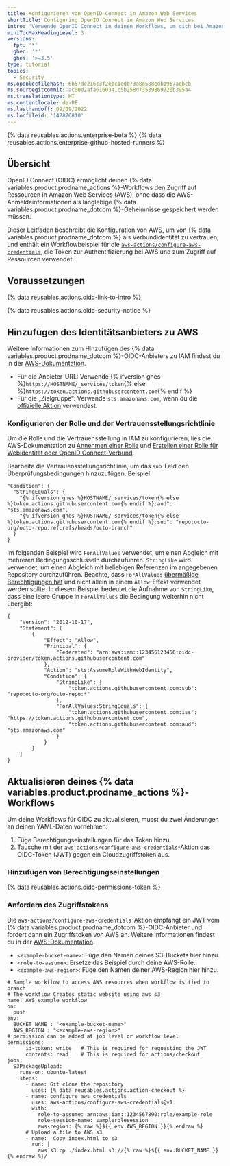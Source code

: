 ```yaml
---
title: Konfigurieren von OpenID Connect in Amazon Web Services
shortTitle: Configuring OpenID Connect in Amazon Web Services
intro: 'Verwende OpenID Connect in deinen Workflows, um dich bei Amazon Web Services zu authentifizieren.'
miniTocMaxHeadingLevel: 3
versions:
  fpt: '*'
  ghec: '*'
  ghes: '>=3.5'
type: tutorial
topics:
  - Security
ms.openlocfilehash: 6b57dc216c3f2ebc1edb73a8d588edb1967aebcb
ms.sourcegitcommit: ac00e2afa6160341c5b258d73539869720b395a4
ms.translationtype: HT
ms.contentlocale: de-DE
ms.lasthandoff: 09/09/2022
ms.locfileid: '147876810'
---
```

{% data reusables.actions.enterprise-beta %} {% data reusables.actions.enterprise-github-hosted-runners %}

## Übersicht

OpenID Connect (OIDC) ermöglicht deinen {% data variables.product.prodname_actions %}-Workflows den Zugriff auf Ressourcen in Amazon Web Services (AWS), ohne dass die AWS-Anmeldeinformationen als langlebige {% data variables.product.prodname_dotcom %}-Geheimnisse gespeichert werden müssen. 

Dieser Leitfaden beschreibt die Konfiguration von AWS, um von {% data variables.product.prodname_dotcom %} als Verbundidentität zu vertrauen, und enthält ein Workflowbeispiel für die [`aws-actions/configure-aws-credentials`](https://github.com/aws-actions/configure-aws-credentials), die Token zur Authentifizierung bei AWS und zum Zugriff auf Ressourcen verwendet.

## Voraussetzungen

{% data reusables.actions.oidc-link-to-intro %}

{% data reusables.actions.oidc-security-notice %}

## Hinzufügen des Identitätsanbieters zu AWS

Weitere Informationen zum Hinzufügen des {% data variables.product.prodname_dotcom %}-OIDC-Anbieters zu IAM findest du in der [AWS-Dokumentation](https://docs.aws.amazon.com/IAM/latest/UserGuide/id_roles_providers_create_oidc.html).

- Für die Anbieter-URL: Verwende {% ifversion ghes %}`https://HOSTNAME/_services/token`{% else %}`https://token.actions.githubusercontent.com`{% endif %}
- Für die „Zielgruppe“: Verwende `sts.amazonaws.com`, wenn du die [offizielle Aktion](https://github.com/aws-actions/configure-aws-credentials) verwendest.

### Konfigurieren der Rolle und der Vertrauensstellungsrichtlinie

Um die Rolle und die Vertrauensstellung in IAM zu konfigurieren, lies die AWS-Dokumentation zu [Annehmen einer Rolle](https://github.com/aws-actions/configure-aws-credentials#assuming-a-role) und [Erstellen einer Rolle für Webidentität oder OpenID Connect-Verbund](https://docs.aws.amazon.com/IAM/latest/UserGuide/id_roles_create_for-idp_oidc.html).

Bearbeite die Vertrauensstellungsrichtlinie, um das `sub`-Feld den Überprüfungsbedingungen hinzuzufügen. Beispiel:

```json{:copy}
"Condition": {
  "StringEquals": {
    "{% ifversion ghes %}HOSTNAME/_services/token{% else %}token.actions.githubusercontent.com{% endif %}:aud": "sts.amazonaws.com",
    "{% ifversion ghes %}HOSTNAME/_services/token{% else %}token.actions.githubusercontent.com{% endif %}:sub": "repo:octo-org/octo-repo:ref:refs/heads/octo-branch"
  }
}
```

Im folgenden Beispiel wird `ForAllValues` verwendet, um einen Abgleich mit mehreren Bedingungsschlüsseln durchzuführen. `StringLike` wird verwendet, um einen Abgleich mit beliebigen Referenzen im angegebenen Repository durchzuführen. Beachte, dass `ForAllValues` [übermäßige Berechtigungen hat](https://docs.aws.amazon.com/IAM/latest/UserGuide/reference_policies_multi-value-conditions.html) und nicht allein in einem `Allow`-Effekt verwendet werden sollte. In diesem Beispiel bedeutet die Aufnahme von `StringLike`, dass eine leere Gruppe in `ForAllValues` die Bedingung weiterhin nicht übergibt:

```json{:copy}
{
    "Version": "2012-10-17",
    "Statement": [
        {
            "Effect": "Allow",
            "Principal": {
                "Federated": "arn:aws:iam::123456123456:oidc-provider/token.actions.githubusercontent.com"
            },
            "Action": "sts:AssumeRoleWithWebIdentity",
            "Condition": {
                "StringLike": {
                    "token.actions.githubusercontent.com:sub": "repo:octo-org/octo-repo:*"
                },
                "ForAllValues:StringEquals": {
                    "token.actions.githubusercontent.com:iss": "https://token.actions.githubusercontent.com",
                    "token.actions.githubusercontent.com:aud": "sts.amazonaws.com"
                }
            }
        }
    ]
}
```


## Aktualisieren deines {% data variables.product.prodname_actions %}-Workflows

Um deine Workflows für OIDC zu aktualisieren, musst du zwei Änderungen an deinen YAML-Daten vornehmen:
1. Füge Berechtigungseinstellungen für das Token hinzu.
2. Tausche mit der [`aws-actions/configure-aws-credentials`](https://github.com/aws-actions/configure-aws-credentials)-Aktion das OIDC-Token (JWT) gegen ein Cloudzugriffstoken aus.

### Hinzufügen von Berechtigungseinstellungen

 {% data reusables.actions.oidc-permissions-token %}

### Anfordern des Zugriffstokens

Die `aws-actions/configure-aws-credentials`-Aktion empfängt ein JWT vom {% data variables.product.prodname_dotcom %}-OIDC-Anbieter und fordert dann ein Zugriffstoken von AWS an. Weitere Informationen findest du in der [AWS-Dokumentation](https://github.com/aws-actions/configure-aws-credentials).

- `<example-bucket-name>`: Füge den Namen deines S3-Buckets hier hinzu.
- `<role-to-assume>`: Ersetze das Beispiel durch deine AWS-Rolle.
- `<example-aws-region>`: Füge den Namen deiner AWS-Region hier hinzu.

```yaml{:copy}
# Sample workflow to access AWS resources when workflow is tied to branch
# The workflow Creates static website using aws s3
name: AWS example workflow
on:
  push
env:
  BUCKET_NAME : "<example-bucket-name>"
  AWS_REGION : "<example-aws-region>"
# permission can be added at job level or workflow level    
permissions:
      id-token: write   # This is required for requesting the JWT
      contents: read    # This is required for actions/checkout
jobs:
  S3PackageUpload:
    runs-on: ubuntu-latest
    steps:
      - name: Git clone the repository
        uses: {% data reusables.actions.action-checkout %}
      - name: configure aws credentials
        uses: aws-actions/configure-aws-credentials@v1
        with:
          role-to-assume: arn:aws:iam::1234567890:role/example-role
          role-session-name: samplerolesession
          aws-region: {% raw %}${{ env.AWS_REGION }}{% endraw %}
      # Upload a file to AWS s3
      - name:  Copy index.html to s3
        run: |
          aws s3 cp ./index.html s3://{% raw %}${{ env.BUCKET_NAME }}{% endraw %}/
```
